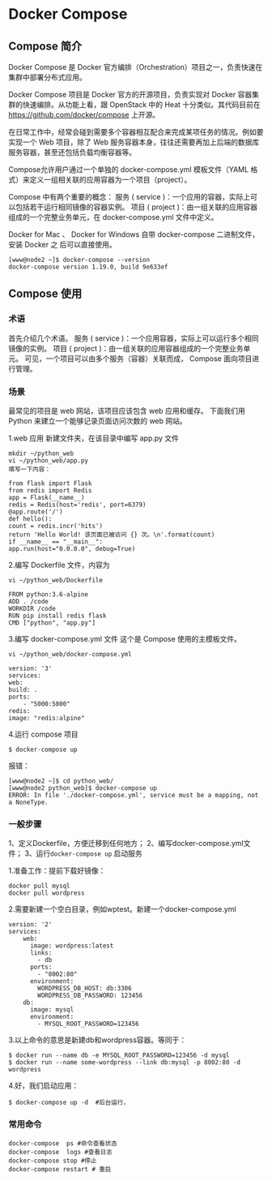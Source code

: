 # Docker Compose

## Compose 简介
Docker Compose  是 Docker 官方编排（Orchestration）项目之一，负责快速在集群中部署分布式应用。

Docker Compose  项目是 Docker 官方的开源项目，负责实现对 Docker 容器集群的快速编排。从功能上看，跟  OpenStack  中的  Heat  十分类似。其代码目前在 https://github.com/docker/compose 上开源。


在日常工作中，经常会碰到需要多个容器相互配合来完成某项任务的情况。例如要实现一个 Web 项目，除了 Web 服务容器本身，往往还需要再加上后端的数据库服务容器，甚至还包括负载均衡容器等。

Compose允许用户通过一个单独的  docker-compose.yml  模板文件（YAML 格式）来定义一组相关联的应用容器为一个项目（project）。

Compose  中有两个重要的概念：
服务 ( service  )：一个应用的容器，实际上可以包括若干运行相同镜像的容器实例。
项目 ( project  )：由一组关联的应用容器组成的一个完整业务单元，在  docker-compose.yml  文件中定义。

Docker for Mac  、 Docker for Windows  自带  docker-compose  二进制文件，安装 Docker 之
后可以直接使用。
```
[www@node2 ~]$ docker-compose --version
docker-compose version 1.19.0, build 9e633ef
```

## Compose 使用

### 术语
首先介绍几个术语。
服务 ( service  )：一个应用容器，实际上可以运行多个相同镜像的实例。
项目 ( project  )：由一组关联的应用容器组成的一个完整业务单元。
可见，一个项目可以由多个服务（容器）关联而成， Compose  面向项目进行管理。

### 场景
最常见的项目是 web 网站，该项目应该包含 web 应用和缓存。
下面我们用  Python  来建立一个能够记录页面访问次数的 web 网站。

1.web 应用
新建文件夹，在该目录中编写  app.py  文件


```
mkdir ~/python_web
vi ~/python_web/app.py
填写一下内容：

from flask import Flask
from redis import Redis
app = Flask(__name__)
redis = Redis(host='redis', port=6379)
@app.route('/')
def hello():
count = redis.incr('hits')
return 'Hello World! 该页面已被访问 {} 次。\n'.format(count)
if __name__ == "__main__":
app.run(host="0.0.0.0", debug=True)
```
2.编写  Dockerfile  文件，内容为
```
vi ~/python_web/Dockerfile

FROM python:3.6-alpine
ADD . /code
WORKDIR /code
RUN pip install redis flask
CMD ["python", "app.py"]
```
3.编写  docker-compose.yml  文件
这个是 Compose 使用的主模板文件。
```
vi ~/python_web/docker-compose.yml

version: '3'
services:
web:
build: .
ports:
	- "5000:5000"
redis:
image: "redis:alpine"
```
4.运行 compose 项目
```
$ docker-compose up
```
报错：
```
[www@node2 ~]$ cd python_web/
[www@node2 python_web]$ docker-compose up
ERROR: In file './docker-compose.yml', service must be a mapping, not a NoneType.
```

### 一般步骤

1、定义Dockerfile，方便迁移到任何地方；
2、编写docker-compose.yml文件；
3、运行`docker-compose up` 启动服务

1.准备工作：提前下载好镜像：
```
docker pull mysql 
docker pull wordpress
```
2.需要新建一个空白目录，例如wptest。新建一个docker-compose.yml
```
version: '2'
services:
    web: 
      image: wordpress:latest 
      links: 
        - db
      ports: 
        - "8002:80"
      environment:
        WORDPRESS_DB_HOST: db:3306
        WORDPRESS_DB_PASSWORD: 123456
    db: 
      image: mysql 
      environment: 
        - MYSQL_ROOT_PASSWORD=123456
```
3.以上命令的意思是新建db和wordpress容器。等同于：

```
$ docker run --name db -e MYSQL_ROOT_PASSWORD=123456 -d mysql
$ docker run --name some-wordpress --link db:mysql -p 8002:80 -d wordpress
```
4.好，我们启动应用：

```
$ docker-compose up -d  #后台运行，
```
### 常用命令
```
docker-compose  ps #命令查看状态
docker-compose  logs #查看日志
docker-compose stop #停止
docker-compose restart # 重启
```

